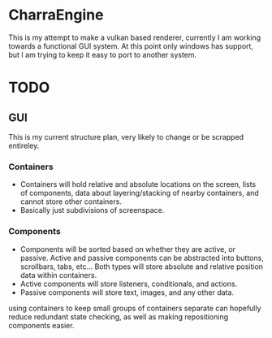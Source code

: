 # CharraEngine

This is my attempt to make a vulkan based renderer, currently I am working towards a functional GUI system.
At this point only windows has support, but I am trying to keep it easy to port to another system.

# TODO

## GUI

This is my current structure plan, very likely to change or be scrapped entireley.

### Containers

* Containers will hold relative and absolute locations on the screen, lists of components, data about layering/stacking of nearby containers, and cannot store other containers.  
* Basically just subdivisions of screenspace.   

### Components
* Components will be sorted based on whether they are active, or passive. Active and passive components can be abstracted into buttons, scrollbars, tabs, etc... Both types will store absolute and relative position data within containers.
* Active components will store listeners, conditionals, and actions.   
* Passive components will store text, images, and any other data.   

using containers to keep small groups of containers separate can hopefully reduce redundant state checking, as well as making repositioning components easier.
